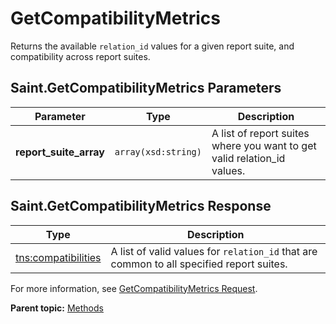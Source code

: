 # GetCompatibilityMetrics

Returns the available `relation_id` values for a given report suite, and compatibility across report suites.

## Saint.GetCompatibilityMetrics Parameters

|Parameter|Type|Description|
|---------|----|-----------|
|**report_suite_array** |`array(xsd:string)` | A list of report suites where you want to get valid relation_id values. |

## Saint.GetCompatibilityMetrics Response

|Type|Description|
|----|-----------|
|[tns:compatibilities](../data_types/r_compatibilities.md#) | A list of valid values for `relation_id` that are common to all specified report suites. |

For more information, see [GetCompatibilityMetrics Request](../sample_code/r_GetCompatibilityMetrics_sample.md#).

**Parent topic:** [Methods](../methods/c_saint_methods.md)

